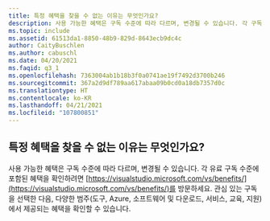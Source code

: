 ```yaml
---
title: 특정 혜택을 찾을 수 없는 이유는 무엇인가요?
description: 사용 가능한 혜택은 구독 수준에 따라 다르며, 변경될 수 있습니다. 각 구독 수준에 대해 포함된 혜택을 확인하려면...
ms.topic: include
ms.assetid: 61513da1-8850-48b9-829d-8643ecb9dc4c
author: CaityBuschlen
ms.author: cabuschl
ms.date: 04/20/2021
ms.faqid: q3_1
ms.openlocfilehash: 7363004ab1b18b3f0a0741ae19f7492d3700b246
ms.sourcegitcommit: 367a2d9df789aa617abaa09b0cd0a18db7357d0c
ms.translationtype: HT
ms.contentlocale: ko-KR
ms.lasthandoff: 04/21/2021
ms.locfileid: "107800851"
---
```

## <a name="why-cant-i-find-certain-benefits"></a>특정 혜택을 찾을 수 없는 이유는 무엇인가요? 

사용 가능한 혜택은 구독 수준에 따라 다르며, 변경될 수 있습니다. 각 유료 구독 수준에 포함된 혜택을 확인하려면 [https://visualstudio.microsoft.com/vs/benefits/](https://visualstudio.microsoft.com/vs/benefits/)를 방문하세요. 관심 있는 구독을 선택한 다음, 다양한 범주(도구, Azure, 소프트웨어 및 다운로드, 서비스, 교육, 지원)에서 제공되는 혜택을 확인할 수 있습니다.
